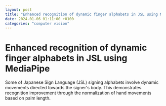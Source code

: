 ```yaml
---
layout: post
title: "Enhanced recognition of dynamic finger alphabets in JSL using MediaPipe"
date: 2024-01-06 01:11:00 +0100
categories: "computer vision"
---
```


# Enhanced recognition of dynamic finger alphabets in JSL using MediaPipe

Some of Japanese Sign Language (JSL) signing alphabets involve dynamic movements directed towards the signer's body. This demonstrates recognition improvement through the normalization of hand movements based on palm length.
